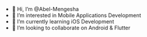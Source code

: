 - 👋 Hi, I’m @Abel-Mengesha
- 👀 I’m interested in Mobile Applications Development
- 🌱 I’m currently learning iOS Development
- 💞️ I’m looking to collaborate on Android & Flutter

<!---
Abel-Mengesha/Abel-Mengesha is a ✨ special ✨ repository because its `README.md` (this file) appears on your GitHub profile.
You can click the Preview link to take a look at your changes.
--->

